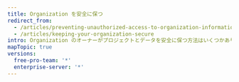 ```yaml
---
title: Organization を安全に保つ
redirect_from:
  - /articles/preventing-unauthorized-access-to-organization-information/
  - /articles/keeping-your-organization-secure
intro: Organization のオーナーがプロジェクトとデータを安全に保つ方法はいくつかあります。 Organization のオーナーは、不正な、または悪意のあるアクティビティが発生していないことを確認するために、Organization の監査ログ、メンバーの 2 要素認証ステータス、そしてアプリケーション設定を定期的にレビューする必要があります。
mapTopic: true
versions:
  free-pro-team: '*'
  enterprise-server: '*'
---
```


